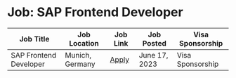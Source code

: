 # Job: SAP Frontend Developer

| Job Title | Job Location | Job Link | Job Posted | Visa Sponsorship |
| --- | --- | --- | --- | --- |
| SAP Frontend Developer | Munich, Germany | [Apply](https://jobs.zalando.com/en/jobs/4839083) | June 17, 2023 | Visa Sponsorship |
